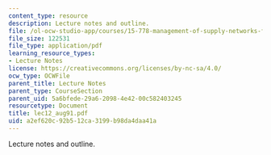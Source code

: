 ```yaml
---
content_type: resource
description: Lecture notes and outline.
file: /ol-ocw-studio-app/courses/15-778-management-of-supply-networks-for-products-and-services-summer-2004/a2ef620c92b512ca3199b98da4daa41a_lec12_aug91.pdf
file_size: 122531
file_type: application/pdf
learning_resource_types:
- Lecture Notes
license: https://creativecommons.org/licenses/by-nc-sa/4.0/
ocw_type: OCWFile
parent_title: Lecture Notes
parent_type: CourseSection
parent_uid: 5a6bfede-29a6-2098-4e42-00c582403245
resourcetype: Document
title: lec12_aug91.pdf
uid: a2ef620c-92b5-12ca-3199-b98da4daa41a
---
```

Lecture notes and outline.